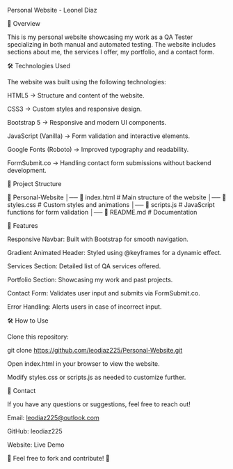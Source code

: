 Personal Website - Leonel Diaz

🚀 Overview

This is my personal website showcasing my work as a QA Tester specializing in both manual and automated testing. The website includes sections about me, the services I offer, my portfolio, and a contact form.

🛠️ Technologies Used

The website was built using the following technologies:

HTML5 → Structure and content of the website.

CSS3 → Custom styles and responsive design.

Bootstrap 5 → Responsive and modern UI components.

JavaScript (Vanilla) → Form validation and interactive elements.

Google Fonts (Roboto) → Improved typography and readability.

FormSubmit.co → Handling contact form submissions without backend development.

📂 Project Structure

📁 Personal-Website
│── 📄 index.html       # Main structure of the website
│── 📄 styles.css       # Custom styles and animations
│── 📄 scripts.js       # JavaScript functions for form validation
│── 📄 README.md        # Documentation

📌 Features

Responsive Navbar: Built with Bootstrap for smooth navigation.

Gradient Animated Header: Styled using @keyframes for a dynamic effect.

Services Section: Detailed list of QA services offered.

Portfolio Section: Showcasing my work and past projects.

Contact Form: Validates user input and submits via FormSubmit.co.

Error Handling: Alerts users in case of incorrect input.

🛠️ How to Use

Clone this repository:

git clone https://github.com/leodiaz225/Personal-Website.git

Open index.html in your browser to view the website.

Modify styles.css or scripts.js as needed to customize further.

📧 Contact

If you have any questions or suggestions, feel free to reach out!

Email: leodiaz225@outlook.com

GitHub: leodiaz225

Website: Live Demo

📌 Feel free to fork and contribute! 🚀
